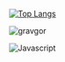 


[![Top Langs](https://github-readme-stats.vercel.app/api/top-langs/?username=Gravgor&langs_count=8)](https://github.com/anuraghazra/github-readme-stats)



![gravgor](https://github-readme-stats.vercel.app/api?username=Gravgor&theme=cobalt)

![Javascript](https://camo.githubusercontent.com/d0c771a97e130353f0c8e9badd8f4e9333a2679fb8ab091a5f70ced84f36f58a/68747470733a2f2f696d672e736869656c64732e696f2f62616467652f2d4a6176615363726970742d626c61636b3f7374796c653d666c6174266c6f676f3d6a617661736372697074)

